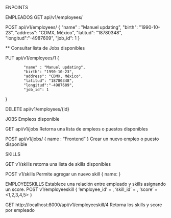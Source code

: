 ENPOINTS

EMPLEADOS
GET api/v1/employees/

POST api/v1/employees/
{
            "name" : "Manuel updating",
            "birth": "1990-10-23",
            "address": "CDMX, México",
            "latitud": "18780348",
            "longitud":"-4987609",
            "job_id": 1
}

** Consultar lista de Jobs disponibles

PUT api/v1/employees/1
{
          
            "name" : "Manuel updating",
            "birth": "1990-10-23",
            "address": "CDMX, México",
            "latitud": "18780348",
            "longitud":"-4987609",
            "job_id": 1
}


DELETE api/v1/employees/{id}






JOBS
Empleos disponible

GET         api/v1/jobs
Retorna una lista de empleos o puestos disponibles

POST       api/v1/jobs/
{ 
  name : “Frontend”
}
Crear un nuevo empleo o puesto disponible


SKILLS

GET v1/skills 
retorna una lista de skills disponibles

POST v1/skills
Permite agregar un nuevo skill 
{
  name:<string>
}




EMPLOYEESKILLS
Establece una relación entre empleado y skills asignando un score.
POST v1/employeeskill
{
     ‘employee_id’ = <id>,
     ‘skill_id’           = <id>,
     ‘score’              = <1,2,3,4,5>
}


GET http://localhost:8000/api/v1/employeeskill/4
Retorna los skills y score por empleado
